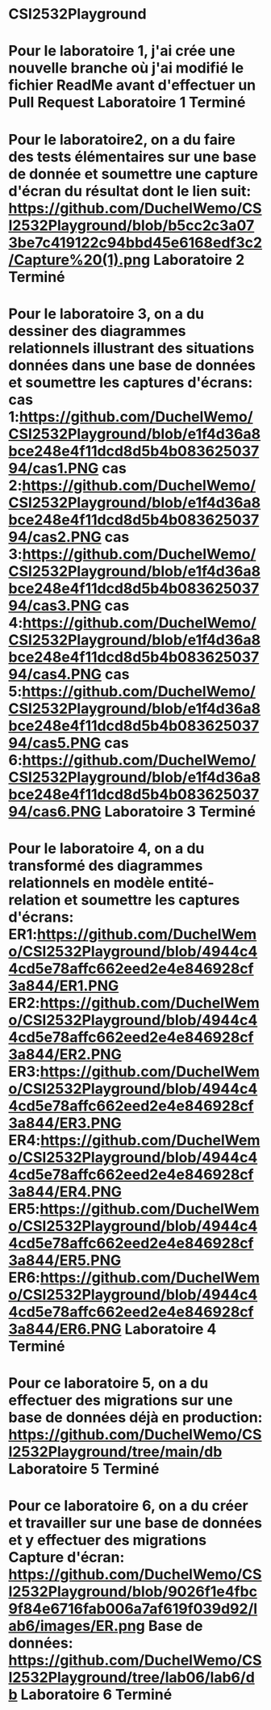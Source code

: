 # CSI2532Playground

Pour le laboratoire 1, j'ai crée une nouvelle branche où j'ai modifié le fichier ReadMe avant d'effectuer un Pull Request
Laboratoire 1 Terminé
===================================================================================================================================================================================
Pour le laboratoire2, on a du faire des tests élémentaires sur une base de donnée et soumettre une capture d'écran du résultat dont le lien suit:
https://github.com/DuchelWemo/CSI2532Playground/blob/b5cc2c3a073be7c419122c94bbd45e6168edf3c2/Capture%20(1).png
Laboratoire 2 Terminé
===================================================================================================================================================================================
Pour le laboratoire 3, on a du dessiner des diagrammes relationnels illustrant des situations données dans une base de données et soumettre les captures d'écrans:
cas 1:https://github.com/DuchelWemo/CSI2532Playground/blob/e1f4d36a8bce248e4f11dcd8d5b4b08362503794/cas1.PNG
cas 2:https://github.com/DuchelWemo/CSI2532Playground/blob/e1f4d36a8bce248e4f11dcd8d5b4b08362503794/cas2.PNG
cas 3:https://github.com/DuchelWemo/CSI2532Playground/blob/e1f4d36a8bce248e4f11dcd8d5b4b08362503794/cas3.PNG
cas 4:https://github.com/DuchelWemo/CSI2532Playground/blob/e1f4d36a8bce248e4f11dcd8d5b4b08362503794/cas4.PNG
cas 5:https://github.com/DuchelWemo/CSI2532Playground/blob/e1f4d36a8bce248e4f11dcd8d5b4b08362503794/cas5.PNG
cas 6:https://github.com/DuchelWemo/CSI2532Playground/blob/e1f4d36a8bce248e4f11dcd8d5b4b08362503794/cas6.PNG
Laboratoire 3 Terminé
===================================================================================================================================================================================
Pour le laboratoire 4, on a du transformé des diagrammes relationnels en modèle entité-relation et soumettre les captures d'écrans:
ER1:https://github.com/DuchelWemo/CSI2532Playground/blob/4944c44cd5e78affc662eed2e4e846928cf3a844/ER1.PNG
ER2:https://github.com/DuchelWemo/CSI2532Playground/blob/4944c44cd5e78affc662eed2e4e846928cf3a844/ER2.PNG
ER3:https://github.com/DuchelWemo/CSI2532Playground/blob/4944c44cd5e78affc662eed2e4e846928cf3a844/ER3.PNG
ER4:https://github.com/DuchelWemo/CSI2532Playground/blob/4944c44cd5e78affc662eed2e4e846928cf3a844/ER4.PNG
ER5:https://github.com/DuchelWemo/CSI2532Playground/blob/4944c44cd5e78affc662eed2e4e846928cf3a844/ER5.PNG
ER6:https://github.com/DuchelWemo/CSI2532Playground/blob/4944c44cd5e78affc662eed2e4e846928cf3a844/ER6.PNG
Laboratoire 4 Terminé
===================================================================================================================================================================================
Pour ce laboratoire 5, on a du effectuer des migrations sur une base de données déjà en production:
https://github.com/DuchelWemo/CSI2532Playground/tree/main/db
Laboratoire 5 Terminé
=================================================================================================================================================================================
Pour ce laboratoire 6, on a du créer et travailler sur une base de données et y effectuer des migrations
Capture d'écran: https://github.com/DuchelWemo/CSI2532Playground/blob/9026f1e4fbc9f84e6716fab006a7af619f039d92/lab6/images/ER.png
Base de données: https://github.com/DuchelWemo/CSI2532Playground/tree/lab06/lab6/db
Laboratoire 6 Terminé
=================================================================================================================================================================================

